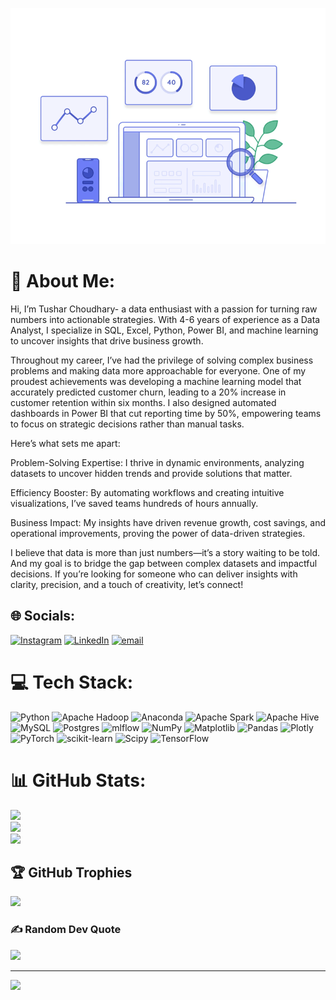 ![Banner](https://raw.githubusercontent.com/i-am-tushaar/i-am-tushaar/main/assets/data_scene.gif)

# 💫 About Me:
Hi, I’m Tushar Choudhary- a data enthusiast with a passion for turning raw numbers into actionable strategies. With 4-6 years of experience as a Data Analyst, I specialize in SQL, Excel, Python, Power BI, and machine learning to uncover insights that drive business growth.

Throughout my career, I’ve had the privilege of solving complex business problems and making data more approachable for everyone. One of my proudest achievements was developing a machine learning model that accurately predicted customer churn, leading to a 20% increase in customer retention within six months. I also designed automated dashboards in Power BI that cut reporting time by 50%, empowering teams to focus on strategic decisions rather than manual tasks.

Here’s what sets me apart:

Problem-Solving Expertise: I thrive in dynamic environments, analyzing datasets to uncover hidden trends and provide solutions that matter.

Efficiency Booster: By automating workflows and creating intuitive visualizations, I’ve saved teams hundreds of hours annually.

Business Impact: My insights have driven revenue growth, cost savings, and operational improvements, proving the power of data-driven strategies.

I believe that data is more than just numbers—it’s a story waiting to be told. And my goal is to bridge the gap between complex datasets and impactful decisions. If you’re looking for someone who can deliver insights with clarity, precision, and a touch of creativity, let’s connect!


## 🌐 Socials:
[![Instagram](https://img.shields.io/badge/Instagram-%23E4405F.svg?logo=Instagram&logoColor=white)](https://instagram.com/i_am_tushaar) [![LinkedIn](https://img.shields.io/badge/LinkedIn-%230077B5.svg?logo=linkedin&logoColor=white)](https://linkedin.com/in/https://www.linkedin.com/in/tushar-choudhary-401b1a262/) [![email](https://img.shields.io/badge/Email-D14836?logo=gmail&logoColor=white)](mailto:tushar.dataexpert@gmail.com) 

# 💻 Tech Stack:
![Python](https://img.shields.io/badge/python-3670A0?style=for-the-badge&logo=python&logoColor=ffdd54) ![Apache Hadoop](https://img.shields.io/badge/Apache%20Hadoop-66CCFF?style=for-the-badge&logo=apachehadoop&logoColor=black) ![Anaconda](https://img.shields.io/badge/Anaconda-%2344A833.svg?style=for-the-badge&logo=anaconda&logoColor=white) ![Apache Spark](https://img.shields.io/badge/Apache%20Spark-FDEE21?style=for-the-badge&logo=apachespark&logoColor=black) ![Apache Hive](https://img.shields.io/badge/Apache%20Hive-FDEE21?style=for-the-badge&logo=apachehive&logoColor=black) ![MySQL](https://img.shields.io/badge/mysql-4479A1.svg?style=for-the-badge&logo=mysql&logoColor=white) ![Postgres](https://img.shields.io/badge/postgres-%23316192.svg?style=for-the-badge&logo=postgresql&logoColor=white) ![mlflow](https://img.shields.io/badge/mlflow-%23d9ead3.svg?style=for-the-badge&logo=numpy&logoColor=blue) ![NumPy](https://img.shields.io/badge/numpy-%23013243.svg?style=for-the-badge&logo=numpy&logoColor=white) ![Matplotlib](https://img.shields.io/badge/Matplotlib-%23ffffff.svg?style=for-the-badge&logo=Matplotlib&logoColor=black) ![Pandas](https://img.shields.io/badge/pandas-%23150458.svg?style=for-the-badge&logo=pandas&logoColor=white) ![Plotly](https://img.shields.io/badge/Plotly-%233F4F75.svg?style=for-the-badge&logo=plotly&logoColor=white) ![PyTorch](https://img.shields.io/badge/PyTorch-%23EE4C2C.svg?style=for-the-badge&logo=PyTorch&logoColor=white) ![scikit-learn](https://img.shields.io/badge/scikit--learn-%23F7931E.svg?style=for-the-badge&logo=scikit-learn&logoColor=white) ![Scipy](https://img.shields.io/badge/SciPy-%230C55A5.svg?style=for-the-badge&logo=scipy&logoColor=%white) ![TensorFlow](https://img.shields.io/badge/TensorFlow-%23FF6F00.svg?style=for-the-badge&logo=TensorFlow&logoColor=white)
# 📊 GitHub Stats:
![](https://github-readme-stats.vercel.app/api?username=i-am-tushaar&theme=dark&hide_border=false&include_all_commits=false&count_private=false)<br/>
![](https://github-readme-streak-stats.herokuapp.com/?user=i-am-tushaar&theme=dark&hide_border=false)<br/>
![](https://github-readme-stats.vercel.app/api/top-langs/?username=i-am-tushaar&theme=dark&hide_border=false&include_all_commits=false&count_private=false&layout=compact)

## 🏆 GitHub Trophies
![](https://github-profile-trophy.vercel.app/?username=i-am-tushaar&theme=radical&no-frame=false&no-bg=true&margin-w=4)

### ✍️ Random Dev Quote
![](https://quotes-github-readme.vercel.app/api?type=horizontal&theme=radical)

---
[![](https://visitcount.itsvg.in/api?id=i-am-tushaar&icon=0&color=0)](https://visitcount.itsvg.in)

<!-- Proudly created with GPRM ( https://gprm.itsvg.in ) -->
